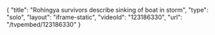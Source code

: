 {
    "title": "Rohingya survivors describe sinking of boat in storm",
    "type": "solo",
    "layout": "iframe-static",
    "videoId": "123186330",
    "url": "\/tvpembed\/123186330"
}
